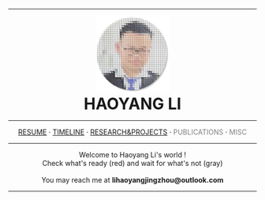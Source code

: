 <div position="relative">
<center>
<hr>
<img width=150 src="imgs/me.png"><br>
<font size="6"><b>HAOYANG LI</b></font><br>
<hr>
<a href="resume.html"><font>RESUME</font></a>
·
<a href='timeline.html'><font>TIMELINE</font></a>
·
<a href='subpages/researchProject.html'><font>RESEARCH&PROJECTS</font></a>
·
<a><font color='gray'>PUBLICATIONS</font></a>
·
<a><font color='gray'>MISC</font></a>
<br>
<hr>
Welcome to Haoyang Li's world !<br>
Check what's ready (red) and wait for what's not (gray)<br><br>
You may reach me at <b>lihaoyangjingzhou@outlook.com</b>
<hr>
</center>
</div>

